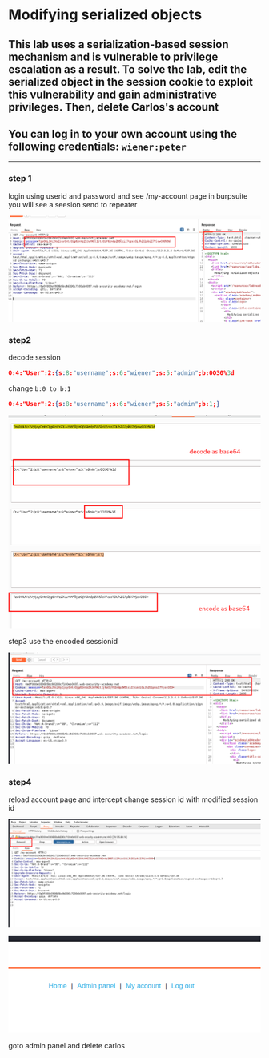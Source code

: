 # Modifying serialized objects

## This lab uses a serialization-based session mechanism and is vulnerable to privilege escalation as a result. To solve the lab, edit the serialized object in the session cookie to exploit this vulnerability and gain administrative privileges. Then, delete Carlos's account

## You can log in to your own account using the following credentials: `wiener:peter`

---

### step 1

login using userid and password
and see /my-account page in burpsuite
you will see a seesion send to repeater

![screenshot](./images/lab1_session_id_repeater.png)

### step2

decode session

```json
O:4:"User":2:{s:8:"username";s:6:"wiener";s:5:"admin";b:0O30%3d
```

change `b:0 to b:1`

```json
O:4:"User":2:{s:8:"username";s:6:"wiener";s:5:"admin";b:1;}
```

![screenshot](./images/lab1_decoding_encoding_session.png)

step3
use the encoded sessionid

![screenshot](./images/lab1_decoded_session_id.png)

### step4

reload account page and intercept
change session id with modified session id

![screenshot](./images/lab1_modify_session.png)

![screenshot](./images/lab1_admin_panel.png)

goto admin panel and delete carlos
